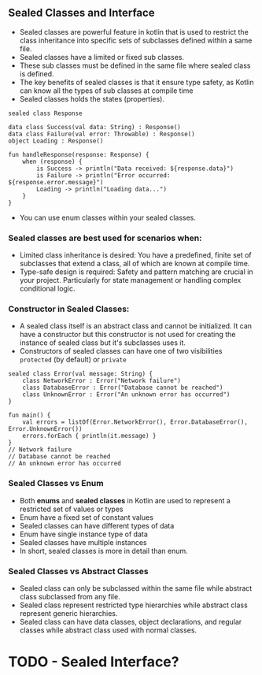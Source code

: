 ## Sealed Classes and Interface
- Sealed classes are powerful feature in kotlin that is used to restrict the class inheritance into specific sets of subclasses defined within a same file.
- Sealed classes have a limited or fixed sub classes. 
- These sub classes must be defined in the same file where sealed class is defined.
- The key benefits of sealed classes is that it ensure type safety, as Kotlin can know all the types of sub classes at compile time
- Sealed classes holds the states (properties).

```
sealed class Response

data class Success(val data: String) : Response()
data class Failure(val error: Throwable) : Response()
object Loading : Response()

fun handleResponse(response: Response) {
    when (response) {
        is Success -> println("Data received: ${response.data}")
        is Failure -> println("Error occurred: ${response.error.message}")
        Loading -> println("Loading data...")
    }
}
```

- You can use enum classes within your sealed classes.
### Sealed classes are best used for scenarios when:
- Limited class inheritance is desired: You have a predefined, finite set of subclasses that extend a class, all of which are known at compile time.
- Type-safe design is required: Safety and pattern matching are crucial in your project. Particularly for state management or handling complex conditional logic.

### Constructor in Sealed Classes:
- A sealed class itself is an abstract class and cannot be initialized. It can have a constructor but this constructor is not used for creating the instance of sealed class but it's subclasses uses it.
- Constructors of sealed classes can have one of two visibilities `protected` (by default) or `private`
```
sealed class Error(val message: String) {
    class NetworkError : Error("Network failure")
    class DatabaseError : Error("Database cannot be reached")
    class UnknownError : Error("An unknown error has occurred")
}

fun main() {
    val errors = listOf(Error.NetworkError(), Error.DatabaseError(), Error.UnknownError())
    errors.forEach { println(it.message) }
}
// Network failure 
// Database cannot be reached 
// An unknown error has occurred
```

### Sealed Classes vs Enum
- Both **enums** and **sealed classes** in Kotlin are used to represent a restricted set of values or types
- Enum have a fixed set of constant values
- Sealed classes can have different types of data
- Enum have single instance type of data
- Sealed classes have multiple instances
- In short, sealed classes is more in detail than enum.
### Sealed Classes vs Abstract Classes
- Sealed class can only be subclassed within the same file while abstract class subclassed from any file.
- Sealed class represent restricted type hierarchies while abstract class represent generic hierarchies.
- Sealed class can have data classes, object declarations, and regular classes while abstract class used with normal classes.

# TODO - Sealed Interface?